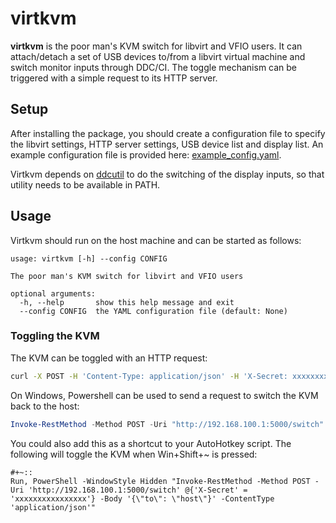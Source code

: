 # virtkvm

__virtkvm__ is the poor man's KVM switch for libvirt and VFIO users. It can
attach/detach a set of USB devices to/from a libvirt virtual machine and switch
monitor inputs through DDC/CI. The toggle mechanism can be triggered with a
simple request to its HTTP server.

## Setup

After installing the package, you should create a configuration file to
specify the libvirt settings, HTTP server settings, USB device list and display
list. An example configuration file is provided here:
[example_config.yaml](example_config.yaml).

Virtkvm depends on [ddcutil](https://www.ddcutil.com/) to do the switching of
the display inputs, so that utility needs to be available in PATH.

## Usage

Virtkvm should run on the host machine and can be started as follows: 

```
usage: virtkvm [-h] --config CONFIG

The poor man's KVM switch for libvirt and VFIO users

optional arguments:
  -h, --help       show this help message and exit
  --config CONFIG  the YAML configuration file (default: None)
```

### Toggling the KVM

The KVM can be toggled with an HTTP request:

```sh
curl -X POST -H 'Content-Type: application/json' -H 'X-Secret: xxxxxxxxxxxxxxxx' -d '{"to": "host"}' http://192.168.100.1:5001/switch
```

On Windows, Powershell can be used to send a request to switch the KVM back to
the host:

```powershell
Invoke-RestMethod -Method POST -Uri "http://192.168.100.1:5000/switch" -Headers @{"X-Secret" = "xxxxxxxxxxxxxxxx"} -Body "{`"to`": `"host`"}" -ContentType "application/json"
```

You could also add this as a shortcut to your AutoHotkey script. The following
will toggle the KVM when Win+Shift+~ is pressed:

```autohotkey
#+~::
Run, PowerShell -WindowStyle Hidden "Invoke-RestMethod -Method POST -Uri 'http://192.168.100.1:5000/switch' @{'X-Secret' = 'xxxxxxxxxxxxxxxx'} -Body '{\"to\": \"host\"}' -ContentType 'application/json'"
```
